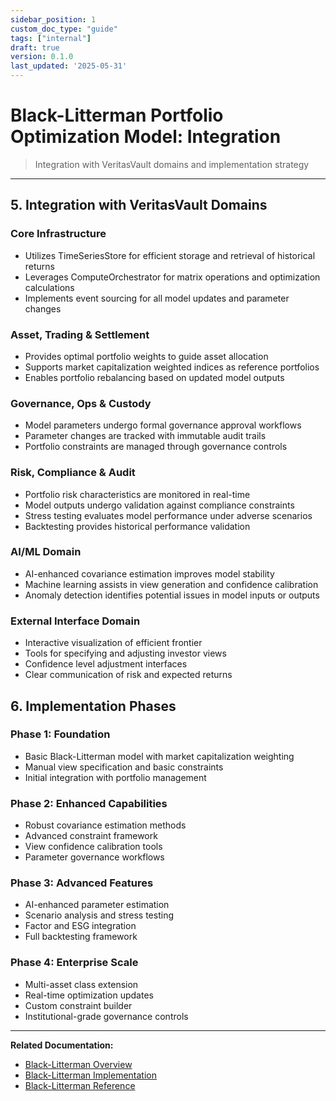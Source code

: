 ```yaml
---
sidebar_position: 1
custom_doc_type: "guide"
tags: ["internal"]
draft: true
version: 0.1.0
last_updated: '2025-05-31'
---
```


# Black-Litterman Portfolio Optimization Model: Integration

> Integration with VeritasVault domains and implementation strategy

---

## 5. Integration with VeritasVault Domains

### Core Infrastructure

* Utilizes TimeSeriesStore for efficient storage and retrieval of historical returns
* Leverages ComputeOrchestrator for matrix operations and optimization calculations
* Implements event sourcing for all model updates and parameter changes

### Asset, Trading & Settlement

* Provides optimal portfolio weights to guide asset allocation
* Supports market capitalization weighted indices as reference portfolios
* Enables portfolio rebalancing based on updated model outputs

### Governance, Ops & Custody

* Model parameters undergo formal governance approval workflows
* Parameter changes are tracked with immutable audit trails
* Portfolio constraints are managed through governance controls

### Risk, Compliance & Audit

* Portfolio risk characteristics are monitored in real-time
* Model outputs undergo validation against compliance constraints
* Stress testing evaluates model performance under adverse scenarios
* Backtesting provides historical performance validation

### AI/ML Domain

* AI-enhanced covariance estimation improves model stability
* Machine learning assists in view generation and confidence calibration
* Anomaly detection identifies potential issues in model inputs or outputs

### External Interface Domain

* Interactive visualization of efficient frontier
* Tools for specifying and adjusting investor views
* Confidence level adjustment interfaces
* Clear communication of risk and expected returns

## 6. Implementation Phases

### Phase 1: Foundation

* Basic Black-Litterman model with market capitalization weighting
* Manual view specification and basic constraints
* Initial integration with portfolio management

### Phase 2: Enhanced Capabilities

* Robust covariance estimation methods
* Advanced constraint framework
* View confidence calibration tools
* Parameter governance workflows

### Phase 3: Advanced Features

* AI-enhanced parameter estimation
* Scenario analysis and stress testing
* Factor and ESG integration
* Full backtesting framework

### Phase 4: Enterprise Scale

* Multi-asset class extension
* Real-time optimization updates
* Custom constraint builder
* Institutional-grade governance controls

---

**Related Documentation:**
* [Black-Litterman Overview](./BlackLitterman-Overview.md)
* [Black-Litterman Implementation](./BlackLitterman-Implementation.md)
* [Black-Litterman Reference](./BlackLitterman-Reference.md)
